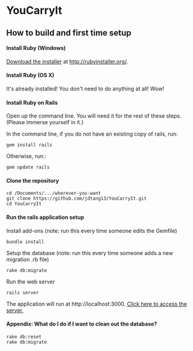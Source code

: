 # YouCarryIt

## How to build and first time setup

#### Install Ruby (Windows)

[Download the installer](http://rubyinstaller.org/) at http://rubyinstaller.org/.

#### Install Ruby (OS X)

It's already installed! You don't need to do anything at all! Wow!

#### Install Ruby on Rails

Open up the command line. You will need it for the rest of these steps. (Please immerse yourself in it.)

In the command line, if you do not have an existing copy of rails, run:

    gem install rails
    
Otherwise, run::

    gem update rails

#### Clone the repository

    cd /Documents/.../wherever-you-want
    git clone https://github.com/jdtang13/YouCarryIt.git
    cd YouCarryIt

#### Run the rails application setup

Install add-ons (note: run this every time someone edits the Gemfile)

    bundle install

Setup the database (note: run this every time someone adds a new migration .rb file)

    rake db:migrate

Run the web server    

    rails server

The application will run at http://localhost:3000. [Click here to access the server.](http://localhost:3000)

#### Appendix: What do I do if I want to clean out the database?

    rake db:reset
    rake db:migrate
